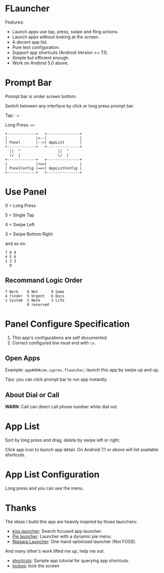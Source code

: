 # FLauncher

Features:
- Launch apps use tap, press, swipe and fling actions.
- Launch apps without looking at the screen.
- A decent app list.
- Pure text configuration.
- Support app shortcuts (Android Version >= 7.1).
- Simple but efficient enough.
- Work on Android 5.0 above.

# Prompt Bar

Prompt bar is under screen bottom.

Switch between any interface by click or long press prompt bar.

Tap: `->`

Long Press: `=>`

```
+-------------+   +---------------+
|             |<--|               |
| Panel       |-->| AppList       |
+-------------+   +---------------+
  ||  ^                 ||  ^
  \/  |                 \/  |
+-------------+   +---------------+
|             |<==|               |
| PanelConfig |==>| AppListConfig |
+-------------+   +---------------+
```

# Use Panel

0 = Long Press

5 = Single Tap

4 = Swipe Left

3 = Swipe Bottom Right

and so on.

```
7 8 9
4 5 6
1 2 3
  0
```

## Recommand Logic Order

```
7 Work    8 Net      9 Game
4 finder  5 Urgent   6 Docs
1 System  2 Note     3 Life
          0 reserved
```

# Panel Configure Specification

1. This app's configurations are self documented
2. Correct configured line must end with `\n`.

## Open Apps

Example: `app#88#com.zyprex.flauncher`, launch this app by swipe up and up.

Tips: you can click prompt bar to run app instantly.

## About Dial or Call

**WARN**: Call can direct call phone number while dial not.


# App List

Sort by long press and drag, delete by swipe left or right.

Click app icon to launch app detail.
On Android 7.1 or above will list available shortcuts.

# App List Configuration

Long press and you can see the menu.

# Thanks

The ideas I build this app are heavily inspired by those launchers:

- [kiss launcher](https://github.com/Neamar/KISS): Search focused app launcher.
- [Pie launcher](https://github.com/markusfisch/PieLauncher): Launcher with a dynamic pie menu.
- [Niagara Launcher](https://github.com/8bitPit/Niagara-Issues): One-hand optimized launcher (Not FOSS).

And many other's work lifted me up, help me out:

- [shortcuts](https://github.com/nongdenchet/Shortcuts): Sample app tutorial for querying app shortcuts.
- [lockoo](https://github.com/ChenCoin/Lockoo): lock the screen

